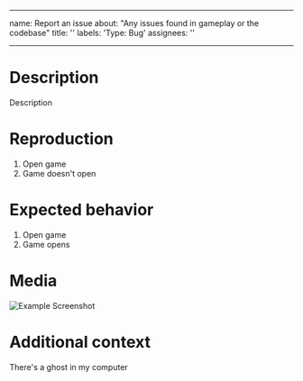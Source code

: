 <!--
SPDX-FileCopyrightText: 2021 Swept <sweptwastaken@protonmail.com>
SPDX-FileCopyrightText: 2021 mirrorcult <lunarautomaton6@gmail.com>
SPDX-FileCopyrightText: 2022 Jacob Tong <10494922+ShadowCommander@users.noreply.github.com>
SPDX-FileCopyrightText: 2024 DEATHB4DEFEAT <77995199+DEATHB4DEFEAT@users.noreply.github.com>
SPDX-FileCopyrightText: 2024 stellar-novas <stellar_novas@riseup.net>
SPDX-FileCopyrightText: 2025 sleepyyapril <123355664+sleepyyapril@users.noreply.github.com>

SPDX-License-Identifier: AGPL-3.0-or-later AND MIT
-->

---
name: Report an issue
about: "Any issues found in gameplay or the codebase"
title: ''
labels: 'Type: Bug'
assignees: ''

---

<!--
This is a loose format, write this however you need to
Remove these comments before submitting
-->

# Description
<!--
Explain your issue in detail
Issues without proper explanation are liable to be closed by maintainers
-->

Description

# Reproduction
<!--
Include the steps to reproduce if applicable
Try to be as descriptive as possible
-->

1. Open game
2. Game doesn't open

# Expected behavior
<!--
What should happen?
Why might this not be happening? / Possible solutions  (if you know)
-->

1. Open game
2. Game opens

# Media
<!--
If applicable, add screenshots to help explain your problem
A video of the reproduction would also be useful
-->

![Example Screenshot](https://example.com/thisimageisntreal.png)

# Additional context
<!--
Add any other context about the problem here
Anything you think is related to the issue
-->

There's a ghost in my computer
